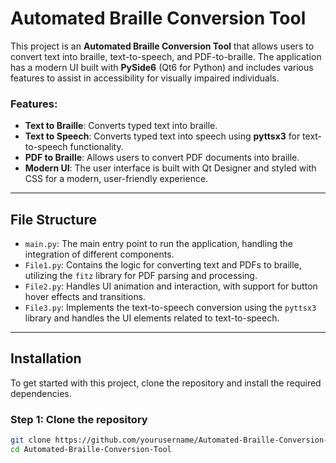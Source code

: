 # Automated Braille Conversion Tool

This project is an **Automated Braille Conversion Tool** that allows users to convert text into braille, text-to-speech, and PDF-to-braille. The application has a modern UI built with **PySide6** (Qt6 for Python) and includes various features to assist in accessibility for visually impaired individuals.

### Features:
- **Text to Braille**: Converts typed text into braille.
- **Text to Speech**: Converts typed text into speech using **pyttsx3** for text-to-speech functionality.
- **PDF to Braille**: Allows users to convert PDF documents into braille.
- **Modern UI**: The user interface is built with Qt Designer and styled with CSS for a modern, user-friendly experience.

---

## File Structure

- `main.py`: The main entry point to run the application, handling the integration of different components.
- `File1.py`: Contains the logic for converting text and PDFs to braille, utilizing the `fitz` library for PDF parsing and processing.
- `File2.py`: Handles UI animation and interaction, with support for button hover effects and transitions.
- `File3.py`: Implements the text-to-speech conversion using the `pyttsx3` library and handles the UI elements related to text-to-speech.

---

## Installation

To get started with this project, clone the repository and install the required dependencies.

### Step 1: Clone the repository

```bash
git clone https://github.com/yourusername/Automated-Braille-Conversion-Tool.git
cd Automated-Braille-Conversion-Tool

